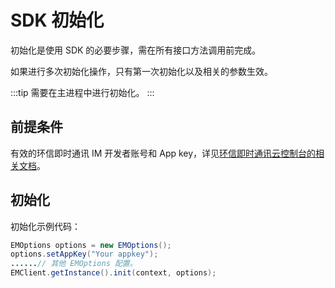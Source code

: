 # SDK 初始化

初始化是使用 SDK 的必要步骤，需在所有接口方法调用前完成。

如果进行多次初始化操作，只有第一次初始化以及相关的参数生效。

:::tip
需要在主进程中进行初始化。
:::

## 前提条件

有效的环信即时通讯 IM 开发者账号和 App key，详见[环信即时通讯云控制台的相关文档](/product/enable_and_configure_IM.html#创建应用)。

## 初始化

初始化示例代码：

```Java
EMOptions options = new EMOptions();
options.setAppKey("Your appkey");
......// 其他 EMOptions 配置。
EMClient.getInstance().init(context, options);
```
